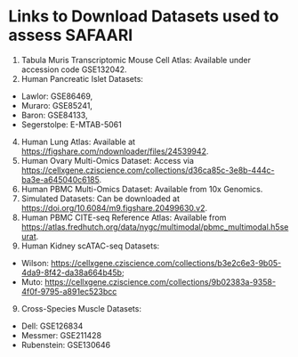 # Links to Download Datasets used to assess SAFAARI
1. Tabula Muris Transcriptomic Mouse Cell Atlas: Available under accession code GSE132042.
2.	Human Pancreatic Islet Datasets:
- Lawlor: GSE86469,
- Muraro: GSE85241,
- Baron: GSE84133,
- Segerstolpe: E-MTAB-5061
4.	Human Lung Atlas: Available at https://figshare.com/ndownloader/files/24539942.
5.	Human Ovary Multi-Omics Dataset: Access via https://cellxgene.cziscience.com/collections/d36ca85c-3e8b-444c-ba3e-a645040c6185.
6.	Human PBMC Multi-Omics Dataset: Available from 10x Genomics.
7.	Simulated Datasets: Can be downloaded at https://doi.org/10.6084/m9.figshare.20499630.v2.
8.	Human PBMC CITE-seq Reference Atlas: Available from https://atlas.fredhutch.org/data/nygc/multimodal/pbmc_multimodal.h5seurat.
9.	Human Kidney scATAC-seq Datasets:
- Wilson: https://cellxgene.cziscience.com/collections/b3e2c6e3-9b05-4da9-8f42-da38a664b45b;
- Muto: https://cellxgene.cziscience.com/collections/9b02383a-9358-4f0f-9795-a891ec523bcc
9.	Cross-Species Muscle Datasets:
-	Dell: GSE126834
-	Messmer: GSE211428
-	Rubenstein: GSE130646
